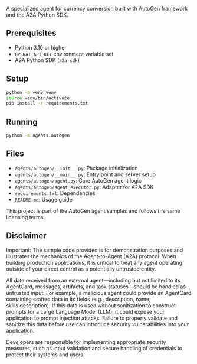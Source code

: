 A specialized agent for currency conversion built with AutoGen framework and the A2A Python SDK.

## Prerequisites

- Python 3.10 or higher
- `OPENAI_API_KEY` environment variable set
- A2A Python SDK (`a2a-sdk`)

## Setup

```bash
python -m venv venv
source venv/bin/activate
pip install -r requirements.txt
```

## Running

```bash
python -m agents.autogen
```

## Files

- `agents/autogen/__init__.py`: Package initialization
- `agents/autogen/__main__.py`: Entry point and server setup
- `agents/autogen/agent.py`: Core AutoGen agent logic
- `agents/autogen/agent_executor.py`: Adapter for A2A SDK
- `requirements.txt`: Dependencies
- `README.md`: Usage guide


This project is part of the AutoGen agent samples and follows the same licensing terms.

## Disclaimer

Important: The sample code provided is for demonstration purposes and illustrates the mechanics of the Agent-to-Agent (A2A) protocol. When building production applications, it is critical to treat any agent operating outside of your direct control as a potentially untrusted entity.

All data received from an external agent—including but not limited to its AgentCard, messages, artifacts, and task statuses—should be handled as untrusted input. For example, a malicious agent could provide an AgentCard containing crafted data in its fields (e.g., description, name, skills.description). If this data is used without sanitization to construct prompts for a Large Language Model (LLM), it could expose your application to prompt injection attacks.  Failure to properly validate and sanitize this data before use can introduce security vulnerabilities into your application.

Developers are responsible for implementing appropriate security measures, such as input validation and secure handling of credentials to protect their systems and users.
